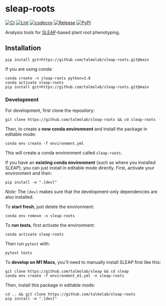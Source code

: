 # sleap-roots

[![CI](https://github.com/talmolab/sleap-roots/actions/workflows/ci.yml/badge.svg)](https://github.com/talmolab/sleap-roots/actions/workflows/ci.yml)
[![Lint](https://github.com/talmolab/sleap-roots/actions/workflows/lint.yml/badge.svg)](https://github.com/talmolab/sleap-roots/actions/workflows/lint.yml)
[![codecov](https://codecov.io/gh/talmolab/sleap-roots/branch/main/graph/badge.svg)](https://codecov.io/gh/talmolab/sleap-roots)
[![Release](https://img.shields.io/github/v/release/talmolab/sleap-roots?label=Latest)](https://github.com/talmolab/sleap-roots/releases/)
[![PyPI](https://img.shields.io/pypi/v/sleap-roots?label=PyPI)](https://pypi.org/project/sleap-roots)

Analysis tools for [SLEAP](https://sleap.ai)-based plant root phenotyping.

## Installation
```
pip install git+https://github.com/talmolab/sleap-roots.git@main
```

If you are using conda:
```
conda create -n sleap-roots python=3.8
conda activate sleap-roots
pip install git+https://github.com/talmolab/sleap-roots.git@main
```

### Development
For development, first clone the repository:
```
git clone https://github.com/talmolab/sleap-roots && cd sleap-roots
```

Then, to create a **new conda environment** and install the package in editable mode:
```
conda env create -f environment.yml
```
This will create a conda environment called `sleap-roots`.

If you have an **existing conda environment** (such as where you installed SLEAP), you
can just install in editable mode directly. First, activate your environment and then:
```
pip install -e ".[dev]"
```
*Note:* The `[dev]` makes sure that the development-only dependencies are also
installed.

To **start fresh**, just delete the environment:
```
conda env remove -n sleap-roots
```

To **run tests**, first activate the environment:
```
conda activate sleap-roots
```
Then run `pytest` with:
```
pytest tests
```

To **develop on M1 Macs**, you'll need to manually install SLEAP first like this:
```
git clone https://github.com/talmolab/sleap && cd sleap
conda env create -f environment_m1.yml -n sleap-roots
```
Then, install this package in editable mode:
```
cd .. && git clone https://github.com/talmolab/sleap-roots
pip install -e ".[dev]"
```